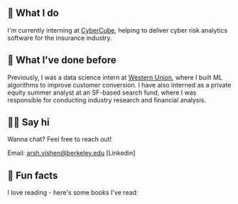 ---
---

## 🤷 What I do

I'm currently interning at [CyberCube](https://cybcube.com/), helping to deliver cyber risk analytics software for the insurance industry. 

## 🦕 What I've done before

Previously, I was a data science intern at [Western Union](https://westernunion.com/), where I built ML algorithms to improve customer conversion. I have also interned as a private equity summer analyst at an SF-based search fund, where I was responsible for conducting industry research and financial analysis. 




## 👋🏻 Say hi

Wanna chat? Feel free to reach out!

Email: arsh.vishen@berkeley.edu
[Linkedin]

## 📠 Fun facts

I love reading - here's some books I've read: 
